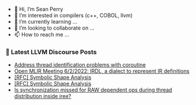 - 👋 Hi, I’m Sean Perry
- 👀 I’m interested in compilers (c++, COBOL, llvm)
- 🌱 I’m currently learning ...
- 💞️ I’m looking to collaborate on ...
- 📫 How to reach me ...

<!---
s66perry/s66perry is a ✨ special ✨ repository because its `README.md` (this file) appears on your GitHub profile.
You can click the Preview link to take a look at your changes.
--->
### 📕 Latest LLVM Discourse Posts

<!-- DISCOURSE-LLVM:START -->
- [Address thread identification problems with coroutine](https://discourse.llvm.org/t/address-thread-identification-problems-with-coroutine/62015?page=3#post_52)
- [Open MLIR Meeting 6/2/2022: IRDL, a dialect to represent IR definitions](https://discourse.llvm.org/t/open-mlir-meeting-6-2-2022-irdl-a-dialect-to-represent-ir-definitions/62885#post_15)
- [[RFC] Symbolic Shape Analysis](https://discourse.llvm.org/t/rfc-symbolic-shape-analysis/62879#post_13)
- [[RFC] Symbolic Shape Analysis](https://discourse.llvm.org/t/rfc-symbolic-shape-analysis/62879#post_12)
- [Is synchronization missed for RAW dependent ops during thread distribution inside iree?](https://discourse.llvm.org/t/is-synchronization-missed-for-raw-dependent-ops-during-thread-distribution-inside-iree/62971#post_4)
<!-- DISCOURSE-LLVM:END -->
